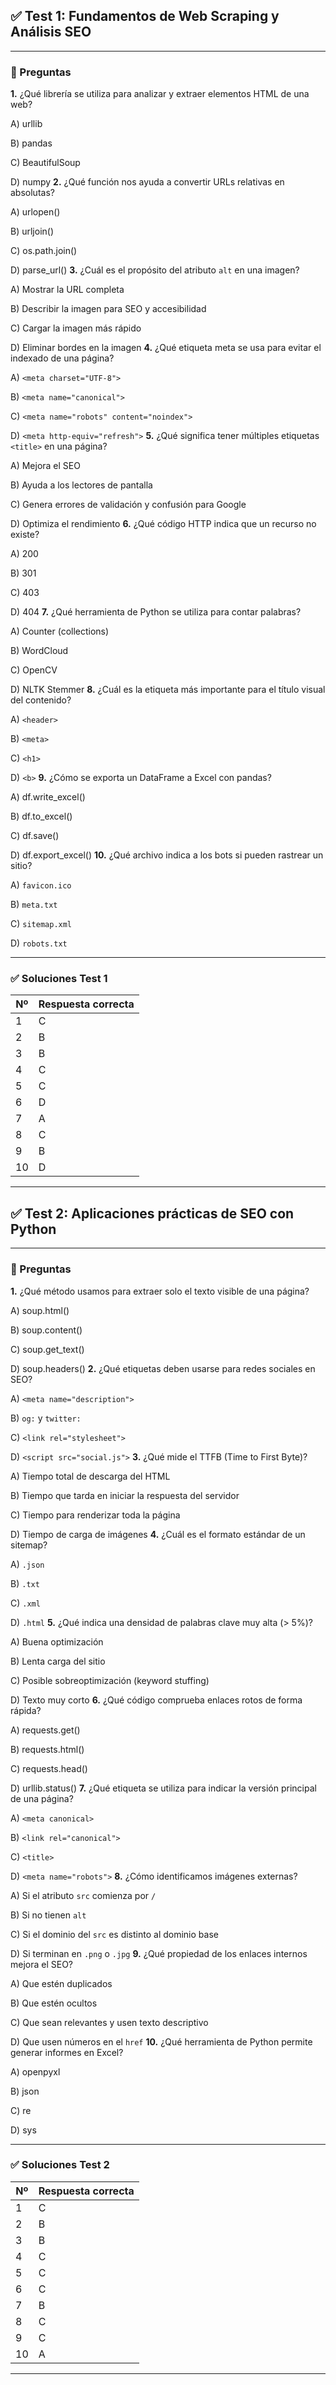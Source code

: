 ## ✅ Test 1: Fundamentos de Web Scraping y Análisis SEO 



---



### 🧠 Preguntas 

**1.**  ¿Qué librería se utiliza para analizar y extraer elementos HTML de una web?

A) urllib

B) pandas

C) BeautifulSoup

D) numpy
**2.**  ¿Qué función nos ayuda a convertir URLs relativas en absolutas?

A) urlopen()

B) urljoin()

C) os.path.join()

D) parse_url()
**3.**  ¿Cuál es el propósito del atributo `alt` en una imagen?

A) Mostrar la URL completa

B) Describir la imagen para SEO y accesibilidad

C) Cargar la imagen más rápido

D) Eliminar bordes en la imagen
**4.**  ¿Qué etiqueta meta se usa para evitar el indexado de una página?

A) `<meta charset="UTF-8">`

B) `<meta name="canonical">`

C) `<meta name="robots" content="noindex">`

D) `<meta http-equiv="refresh">`
**5.**  ¿Qué significa tener múltiples etiquetas `<title>` en una página?

A) Mejora el SEO

B) Ayuda a los lectores de pantalla

C) Genera errores de validación y confusión para Google

D) Optimiza el rendimiento
**6.**  ¿Qué código HTTP indica que un recurso no existe?

A) 200

B) 301

C) 403

D) 404
**7.**  ¿Qué herramienta de Python se utiliza para contar palabras?

A) Counter (collections)

B) WordCloud

C) OpenCV

D) NLTK Stemmer
**8.**  ¿Cuál es la etiqueta más importante para el título visual del contenido?

A) `<header>`

B) `<meta>`

C) `<h1>`

D) `<b>`
**9.**  ¿Cómo se exporta un DataFrame a Excel con pandas?

A) df.write_excel()

B) df.to_excel()

C) df.save()

D) df.export_excel()
**10.**  ¿Qué archivo indica a los bots si pueden rastrear un sitio?

A) `favicon.ico`

B) `meta.txt`

C) `sitemap.xml`

D) `robots.txt`


---



### ✅ Soluciones Test 1 

| Nº | Respuesta correcta | 
| --- | --- | 
| 1 | C | 
| 2 | B | 
| 3 | B | 
| 4 | C | 
| 5 | C | 
| 6 | D | 
| 7 | A | 
| 8 | C | 
| 9 | B | 
| 10 | D | 



---



## ✅ Test 2: Aplicaciones prácticas de SEO con Python 



---



### 🧪 Preguntas 

**1.**  ¿Qué método usamos para extraer solo el texto visible de una página?

A) soup.html()

B) soup.content()

C) soup.get_text()

D) soup.headers()
**2.**  ¿Qué etiquetas deben usarse para redes sociales en SEO?

A) `<meta name="description">`

B) `og:` y `twitter:`

C) `<link rel="stylesheet">`

D) `<script src="social.js">`
**3.**  ¿Qué mide el TTFB (Time to First Byte)?

A) Tiempo total de descarga del HTML

B) Tiempo que tarda en iniciar la respuesta del servidor

C) Tiempo para renderizar toda la página

D) Tiempo de carga de imágenes
**4.**  ¿Cuál es el formato estándar de un sitemap?

A) `.json`

B) `.txt`

C) `.xml`

D) `.html`
**5.**  ¿Qué indica una densidad de palabras clave muy alta (> 5%)?

A) Buena optimización

B) Lenta carga del sitio

C) Posible sobreoptimización (keyword stuffing)

D) Texto muy corto
**6.**  ¿Qué código comprueba enlaces rotos de forma rápida?

A) requests.get()

B) requests.html()

C) requests.head()

D) urllib.status()
**7.**  ¿Qué etiqueta se utiliza para indicar la versión principal de una página?

A) `<meta canonical>`

B) `<link rel="canonical">`

C) `<title>`

D) `<meta name="robots">`
**8.**  ¿Cómo identificamos imágenes externas?

A) Si el atributo `src` comienza por `/`

B) Si no tienen `alt`

C) Si el dominio del `src` es distinto al dominio base

D) Si terminan en `.png` o `.jpg`
**9.**  ¿Qué propiedad de los enlaces internos mejora el SEO?

A) Que estén duplicados

B) Que estén ocultos

C) Que sean relevantes y usen texto descriptivo

D) Que usen números en el `href`
**10.**  ¿Qué herramienta de Python permite generar informes en Excel?

A) openpyxl

B) json

C) re

D) sys


---



### ✅ Soluciones Test 2 

| Nº | Respuesta correcta | 
| --- | --- | 
| 1 | C | 
| 2 | B | 
| 3 | B | 
| 4 | C | 
| 5 | C | 
| 6 | C | 
| 7 | B | 
| 8 | C | 
| 9 | C | 
| 10 | A | 



---